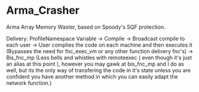# Arma_Crasher
Arma Array Memory Waster, based on Spoody's SQF protection.

Delivery: ProfileNamespace Variable -> Compile -> Broadcast compile to each user -> User complies the code on each machine and then executes it (Bypasses the need for fnc_exec_vm or any other function delivery fnc's) -> Bis_fnc_mp (Less bells and whistles with remoteexec ( even though it's just an alias at this point ), however you may gawk at bis_fnc_mp and I do as well, but its the only way of transfering the code in it's state unless you are confident you have another method in which you can easily adapt the network function.)
